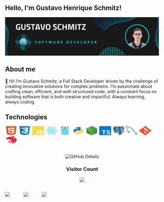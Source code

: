 ## Hello, I'm Gustavo Henrique Schmitz!
<div align="center">
  <img src="./My Github Banner.png"/>
</div>

## About me

👋 Hi! I’m Gustavo Schmitz, a Full Stack Developer driven by the challenge of creating innovative solutions for complex problems. I’m passionate about crafting clean, efficient, and well-structured code, with a constant focus on building software that is both creative and impactful. Always learning, always coding.

## Technologies
<div style="display: inline_block">
  <img align="center" alt="Gustavo-HTML" height="30" width="40" src="https://raw.githubusercontent.com/devicons/devicon/master/icons/html5/html5-original.svg">
  <img align="center" alt="Gustavo-CSS" height="30" width="40" src="https://raw.githubusercontent.com/devicons/devicon/master/icons/css3/css3-original.svg">
  <img align="center" alt="Gustavo-Js" height="30" width="40" src="https://raw.githubusercontent.com/devicons/devicon/master/icons/javascript/javascript-plain.svg">
  <img align="center" alt="Gustavo-React" height="30" width="40" src="https://raw.githubusercontent.com/devicons/devicon/master/icons/react/react-original.svg">
  <img align="center" alt="Gustavo-Golang" height="30" width="40" src="https://raw.githubusercontent.com/devicons/devicon/master/icons/go/go-original.svg">
  <img align="center" alt="Gustavo-Python" height="30" width="40" src="https://raw.githubusercontent.com/devicons/devicon/master/icons/python/python-original.svg">
  <img align="center" alt="Gustavo-NodeJS" height="30" width="40" src="https://raw.githubusercontent.com/devicons/devicon/master/icons/nodejs/nodejs-original.svg">
  <img align="center" alt="Gustavo-TypeScript" height="30" width="40" src="https://raw.githubusercontent.com/devicons/devicon/master/icons/typescript/typescript-original.svg">
  <img align="center" alt="Gustavo-Postgres" height="30" width="40" src="https://raw.githubusercontent.com/devicons/devicon/master/icons/postgresql/postgresql-original.svg">
  <img align="center" alt="Gustavo-MySQL" height="30" width="40" src="https://raw.githubusercontent.com/devicons/devicon/master/icons/mysql/mysql-original.svg">
  <img align="center" alt="Gustavo-git" height="30" width="40" src="https://raw.githubusercontent.com/devicons/devicon/master/icons/git/git-original.svg">
  <img align="center" alt="Gustavo-NestJS" height="30" width="40" src="https://raw.githubusercontent.com/nimasfl/nestjs-icons/325530fd2b05f354d44ce5cf94c056dde019a8fe/file_type_nestjs.svg">
</div></br>

<p align="center">
  <img src="http://github-profile-summary-cards.vercel.app/api/cards/profile-details?username=GustavoHenriqueSchmitz&theme=tokyonight" alt="GitHub Details" width="65%">
</p>

<div align="center">

  ### Visitor Count
  <img src="https://profile-counter.glitch.me/GustavoHenriqueSchmitz/count.svg" />

</div>

## 
<div> 
  <a style="margin: 0 1vmax 1vmax 0;" href = "mailto:gustavohenriqueschmitz568@gmail.com"><img src="https://img.shields.io/badge/-Gmail-%23333?style=for-the-badge&logo=gmail&logoColor=white" target="_blank"></a>
  <a style="margin: 0 1vmax 1vmax 0;" href="https://www.linkedin.com/in/gustavo-henrique-schmitz-684308245" target="_blank"><img src="https://img.shields.io/badge/-LinkedIn-%230077B5?style=for-the-badge&logo=linkedin&logoColor=white" target="_blank"></a> 
  <a style="margin: 0 1vmax 1vmax 0;" href="https://gustavohenriqueschmitz.com" target="_blank"><img src="https://img.shields.io/badge/-Portfolio-%23333?style=for-the-badge&logo=vercel&logoColor=white"></a>
</div>
